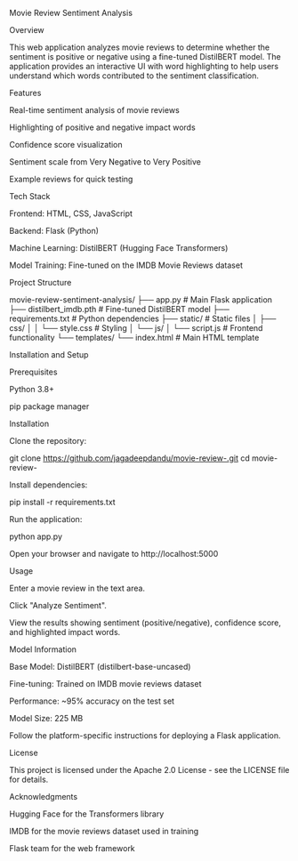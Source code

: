 Movie Review Sentiment Analysis

Overview

This web application analyzes movie reviews to determine whether the sentiment is positive or negative using a fine-tuned DistilBERT model. The application provides an interactive UI with word highlighting to help users understand which words contributed to the sentiment classification.

Features

Real-time sentiment analysis of movie reviews

Highlighting of positive and negative impact words

Confidence score visualization

Sentiment scale from Very Negative to Very Positive

Example reviews for quick testing


Tech Stack

Frontend: HTML, CSS, JavaScript

Backend: Flask (Python)

Machine Learning: DistilBERT (Hugging Face Transformers)

Model Training: Fine-tuned on the IMDB Movie Reviews dataset

Project Structure

movie-review-sentiment-analysis/
├── app.py                  # Main Flask application
├── distilbert_imdb.pth     # Fine-tuned DistilBERT model
├── requirements.txt        # Python dependencies
├── static/                 # Static files
│   ├── css/
│   │   └── style.css       # Styling
│   └── js/
│       └── script.js       # Frontend functionality
└── templates/
    └── index.html          # Main HTML template

Installation and Setup

Prerequisites

Python 3.8+

pip package manager

Installation

Clone the repository:

git clone https://github.com/jagadeepdandu/movie-review-.git
cd movie-review-

Install dependencies:

pip install -r requirements.txt

Run the application:

python app.py

Open your browser and navigate to http://localhost:5000

Usage

Enter a movie review in the text area.

Click "Analyze Sentiment".

View the results showing sentiment (positive/negative), confidence score, and highlighted impact words.

Model Information

Base Model: DistilBERT (distilbert-base-uncased)

Fine-tuning: Trained on IMDB movie reviews dataset

Performance: ~95% accuracy on the test set

Model Size: 225 MB



Follow the platform-specific instructions for deploying a Flask application.

License

This project is licensed under the Apache 2.0 License - see the LICENSE file for details.

Acknowledgments

Hugging Face for the Transformers library

IMDB for the movie reviews dataset used in training

Flask team for the web framework
